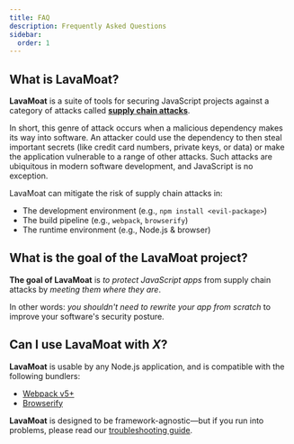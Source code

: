 ```yaml
---
title: FAQ
description: Frequently Asked Questions
sidebar:
  order: 1
---
```


## What is LavaMoat?

**LavaMoat** is a suite of tools for securing JavaScript projects against a category of attacks called [**supply chain attacks**][supply-chain-attack].

In short, this genre of attack occurs when a malicious dependency makes its way into software. An attacker could use the dependency to then steal important secrets (like credit card numbers, private keys, or data) or make the application vulnerable to a range of other attacks. Such attacks are ubiquitous in modern software development, and JavaScript is no exception.

LavaMoat can mitigate the risk of supply chain attacks in:

- The development environment (e.g., `npm install <evil-package>`)
- The build pipeline (e.g., `webpack`, `browserify`)
- The runtime environment (e.g., Node.js & browser)

## What is the goal of the LavaMoat project?

**The goal of LavaMoat** is _to protect JavaScript apps_ from supply chain attacks by _meeting them where they are_.

In other words: _you shouldn't need to rewrite your app from scratch_ to improve your software's security posture.

## Can I use LavaMoat with _X_?

**LavaMoat** is usable by any Node.js application, and is compatible with the following bundlers:

- [Webpack v5+](https://webpack.js.org)
- [Browserify](https://browserify.org)

**LavaMoat** is designed to be framework-agnostic—but if you run into problems, please read our [troubleshooting guide][troubleshooting].

[troubleshooting]: /guide/troubleshooting/
[supply-chain-attack]: https://en.wikipedia.org/wiki/Supply_chain_attack
